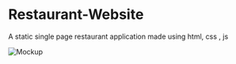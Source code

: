 # Restaurant-Website

A static single page restaurant application made using html, css , js


![Mockup](/mockup/Restaurant.gif)
